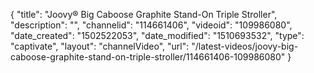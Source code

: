 {
    "title": "Joovy&reg; Big Caboose Graphite Stand-On Triple Stroller",
    "description": "",
    "channelid": "114661406",
    "videoid": "109986080",
    "date_created": "1502522053",
    "date_modified": "1510693532",
    "type": "captivate",
    "layout": "channelVideo",
    "url": "\/latest-videos\/joovy-big-caboose-graphite-stand-on-triple-stroller\/114661406-109986080"
}